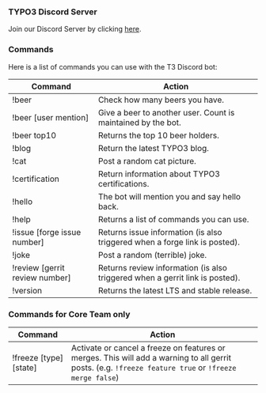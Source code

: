 ### TYPO3 Discord Server
Join our Discord Server by clicking [here](https://discord.gg/TYPO3).

### Commands

Here is a list of commands you can use with the T3 Discord bot:

| Command  | Action |
| ------------- | ------------- |
| !beer | Check how many beers you have. |
| !beer [user mention] | Give a beer to another user. Count is maintained by the bot. |
| !beer top10 | Returns the top 10 beer holders. |
| !blog | Return the latest TYPO3 blog. |
| !cat | Post a random cat picture. |
| !certification  | Return information about TYPO3 certifications. |
| !hello | The bot will mention you and say hello back. |
| !help | Returns a list of commands you can use. |
| !issue [forge issue number] | Returns issue information (is also triggered when a forge link is posted). |
| !joke | Post a random (terrible) joke. |
| !review [gerrit review number] | Returns review information (is also triggered when a gerrit link is posted). |
| !version | Returns the latest LTS and stable release. |

### Commands for Core Team only

| Command  | Action |
| ------------- | ------------- |
| !freeze [type] [state] | Activate or cancel a freeze on features or merges. This will add a warning to all gerrit posts. (e.g. `!freeze feature true` or `!freeze merge false`) |
